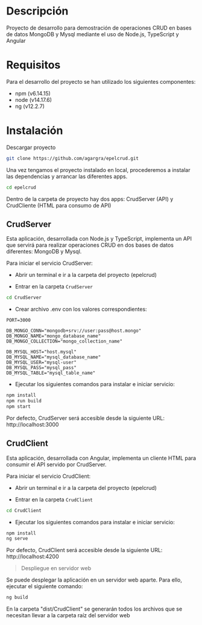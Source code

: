 # Descripción #

Proyecto de desarrollo para demostración de operaciones CRUD en bases de datos MongoDB y Mysql mediante el uso de Node.js, TypeScript y Angular


# Requisitos #

Para el desarrollo del proyecto se han utilizado los siguientes componentes:
- npm (v6.14.15)
- node (v14.17.6)
- ng (v12.2.7)


# Instalación #

Descargar proyecto
```bash
git clone https://github.com/agargra/epelcrud.git
```

Una vez tengamos el proyecto instalado en local, procederemos a instalar las dependencias y arrancar las diferentes apps.
```bash
cd epelcrud
```

Dentro de la carpeta de proyecto hay dos apps: CrudServer (API) y CrudCliente (HTML para consumo de API)



## CrudServer ##

Esta aplicación, desarrollada con Node.js y TypeScript, implementa un API que servirá para realizar operaciones CRUD en dos bases de datos diferentes: MongoDB y Mysql.

Para iniciar el servicio CrudServer:

- Abrir un terminal e ir a la carpeta del proyecto (epelcrud)

- Entrar en la carpeta `CrudServer`
```bash
cd CrudServer
```

- Crear archivo .env con los valores correspondientes:
```code
PORT=3000

DB_MONGO_CONN="mongodb+srv://user:pass@host.mongo"
DB_MONGO_NAME="mongo_database_name"
DB_MONGO_COLLECTION="mongo_collection_name"

DB_MYSQL_HOST="host.mysql"
DB_MYSQL_NAME="mysql_database_name"
DB_MYSQL_USER="mysql-user"
DB_MYSQL_PASS="mysql_pass"
DB_MYSQL_TABLE="mysql_table_name"
```

- Ejecutar los siguientes comandos para instalar e iniciar servicio:
```bash
npm install
npm run build
npm start
```

Por defecto, CrudServer será accesible desde la siguiente URL: http://localhost:3000



## CrudClient ##

Esta aplicación, desarrollada con Angular, implementa un cliente HTML para consumir el API servido por CrudServer.

Para iniciar el servicio CrudClient:

- Abrir un terminal e ir a la carpeta del proyecto (epelcrud)

- Entrar en la carpeta `CrudClient`
```bash
cd CrudClient
```

- Ejecutar los siguientes comandos para instalar e iniciar servicio:
```bash
npm install 
ng serve
```

Por defecto, CrudClient será accesible desde la siguiente URL: http://localhost:4200



> Despliegue en servidor web

Se puede desplegar la aplicación en un servidor web aparte. Para ello, ejecutar el siguiente comando:
```bash
ng build
```
En la carpeta "dist/CrudClient" se generarán todos los archivos que se necesitan llevar a la carpeta raíz del servidor web

